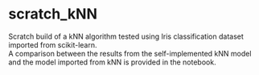 # scratch_kNN
Scratch build of a kNN algorithm tested using Iris classification dataset imported from scikit-learn.  
A comparison between the results from the self-implemented kNN model and the model imported from kNN is provided in the notebook.

